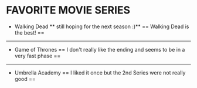 # FAVORITE MOVIE SERIES
- Walking Dead 
**  still hoping for the next season :)**
== Walking Dead is the best! ==
--- 
- Game of Thrones
== I don't really like the ending and seems to be in a very fast phase ==
--- 
- Umbrella Academy
== I liked it once but the 2nd Series were not really good ==
